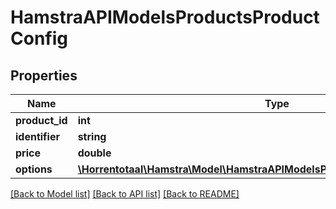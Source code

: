# HamstraAPIModelsProductsProductConfig

## Properties
Name | Type | Description | Notes
------------ | ------------- | ------------- | -------------
**product_id** | **int** |  | [optional] 
**identifier** | **string** |  | [optional] 
**price** | **double** |  | [optional] 
**options** | [**\Horrentotaal\Hamstra\Model\HamstraAPIModelsProductsProductConfigOption[]**](HamstraAPIModelsProductsProductConfigOption.md) |  | [optional] 

[[Back to Model list]](../README.md#documentation-for-models) [[Back to API list]](../README.md#documentation-for-api-endpoints) [[Back to README]](../README.md)


